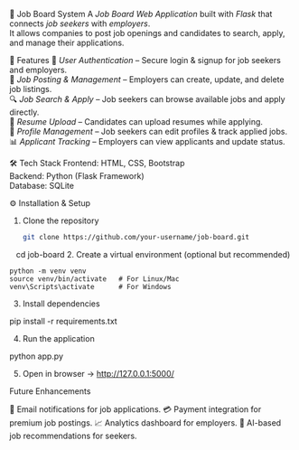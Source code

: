 💼 Job Board System
  A *Job Board Web Application* built with *Flask* that connects *job seekers* with *employers*.  
  It allows companies to post job openings and candidates to search, apply, and manage their applications.

🚀 Features
 🔐 *User Authentication* – Secure login & signup for job seekers and employers.  
 📝 *Job Posting & Management* – Employers can create, update, and delete job listings.  
 🔍 *Job Search & Apply* – Job seekers can browse available jobs and apply directly.  
 📄 *Resume Upload* – Candidates can upload resumes while applying.  
 👤 *Profile Management* – Job seekers can edit profiles & track applied jobs.  
 📊 *Applicant Tracking* – Employers can view applicants and update status.  

🛠 Tech Stack
  Frontend: HTML, CSS, Bootstrap  
  Backend: Python (Flask Framework)  
  Database: SQLite   

⚙ Installation & Setup

1. Clone the repository
   ```bash
   git clone https://github.com/your-username/job-board.git
   cd job-board
2. Create a virtual environment (optional but recommended)

    python -m venv venv
    source venv/bin/activate   # For Linux/Mac
    venv\Scripts\activate      # For Windows

3. Install dependencies

pip install -r requirements.txt

4. Run the application

python app.py

5. Open in browser → http://127.0.0.1:5000/
  
Future Enhancements

📧 Email notifications for job applications.
💳 Payment integration for premium job postings.
📈 Analytics dashboard for employers.
🤖 AI-based job recommendations for seekers.

